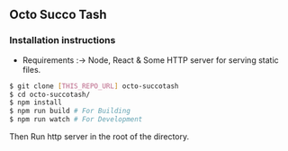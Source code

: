 ## Octo Succo Tash


### Installation instructions

- Requirements :-> Node, React & Some HTTP server for serving static files.


```bash
$ git clone [THIS_REPO_URL] octo-succotash
$ cd octo-succotash/
$ npm install
$ npm run build # For Building
$ npm run watch # For Development
```
Then Run http server in the root of the directory.
